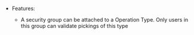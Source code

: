 - Features:

  - A security group can be attached to a Operation Type. Only users in this group can validate pickings of this type
